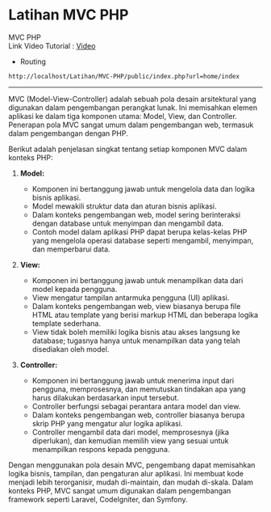 # Latihan MVC PHP
MVC PHP
 <br>
 Link Video Tutorial : [Video](https://www.youtube.com/playlist?list=PLFIM0718LjIVEh_d-h5wAjsdv2W4SAtkx)
 <br>

- Routing
```
http://localhost/Latihan/MVC-PHP/public/index.php?url=home/index
```

___
MVC (Model-View-Controller) adalah sebuah pola desain arsitektural yang digunakan dalam pengembangan perangkat lunak. Ini memisahkan elemen aplikasi ke dalam tiga komponen utama: Model, View, dan Controller. Penerapan pola MVC sangat umum dalam pengembangan web, termasuk dalam pengembangan dengan PHP.

Berikut adalah penjelasan singkat tentang setiap komponen MVC dalam konteks PHP:

1. **Model:**
   - Komponen ini bertanggung jawab untuk mengelola data dan logika bisnis aplikasi.
   - Model mewakili struktur data dan aturan bisnis aplikasi.
   - Dalam konteks pengembangan web, model sering berinteraksi dengan database untuk menyimpan dan mengambil data.
   - Contoh model dalam aplikasi PHP dapat berupa kelas-kelas PHP yang mengelola operasi database seperti mengambil, menyimpan, dan memperbarui data.

2. **View:**
   - Komponen ini bertanggung jawab untuk menampilkan data dari model kepada pengguna.
   - View mengatur tampilan antarmuka pengguna (UI) aplikasi.
   - Dalam konteks pengembangan web, view biasanya berupa file HTML atau template yang berisi markup HTML dan beberapa logika template sederhana.
   - View tidak boleh memiliki logika bisnis atau akses langsung ke database; tugasnya hanya untuk menampilkan data yang telah disediakan oleh model.

3. **Controller:**
   - Komponen ini bertanggung jawab untuk menerima input dari pengguna, memprosesnya, dan memutuskan tindakan apa yang harus dilakukan berdasarkan input tersebut.
   - Controller berfungsi sebagai perantara antara model dan view.
   - Dalam konteks pengembangan web, controller biasanya berupa skrip PHP yang mengatur alur logika aplikasi.
   - Controller mengambil data dari model, memprosesnya (jika diperlukan), dan kemudian memilih view yang sesuai untuk menampilkan respons kepada pengguna.

Dengan menggunakan pola desain MVC, pengembang dapat memisahkan logika bisnis, tampilan, dan pengaturan alur aplikasi. Ini membuat kode menjadi lebih terorganisir, mudah di-maintain, dan mudah di-skala. Dalam konteks PHP, MVC sangat umum digunakan dalam pengembangan framework seperti Laravel, CodeIgniter, dan Symfony.
